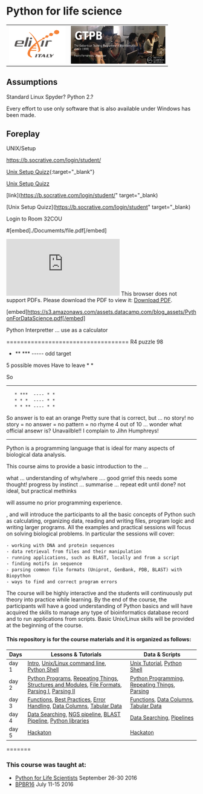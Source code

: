 # Python for life science

<table style="width:100%">
  <tr>
    <td><img src="./Images/elixir_ita_logo.png" alt="yay" height="100" width="150">
    </td>
    <td><img src="./Images/GTPB2015logo.png" alt="yay" height="100" width="250">
    </td>
  <tr/>
</table>

## Assumptions

Standard  Linux
Spyder?
Python 2.?

Every effort to use only software that is also available under Windows has been made.

## Foreplay

UNIX/Setup

https://b.socrative.com/login/student/

[Unix Setup Quizz](https://b.socrative.com/login/student){:target="_blank"}

<a href="https://b.socrative.com/login/student/" target="_blank">Unix Setup Quizz</a>

[link](https://b.socrative.com/login/student/" target="_blank)

[Unix Setup Quizz](https://b.socrative.com/login/student" target="_blank)

Login to Room 32COU

#[embed]./Documemts/file.pdf[/embed]


<object data="https://s3.amazonaws.com/assets.datacamp.com/blog_assets/PythonForDataScience.pdf" type="application/pdf" width="700px" height="700px">
    <embed src="https://s3.amazonaws.com/assets.datacamp.com/blog_assets/PythonForDataScience.pdf">
        This browser does not support PDFs. Please download the PDF to view it: <a href="https://s3.amazonaws.com/assets.datacamp.com/blog_assets/PythonForDataScience.pdf">Download PDF</a>.</p>
    </embed

[embed]https://s3.amazonaws.com/assets.datacamp.com/blog_assets/PythonForDataScience.pdf[/embed]

Python Interpretter ... use as a calculator


===================================
R4 puzzle 98

* ** *** ----- odd target

5 possible moves
Have to leave * *

So

* * ***
       * ***  ---- * *
       * * *  ---- * * 
       * * ** ---- * *
So answer is to eat an orange
Pretty sure that is correct, but ... no story!
no story = no answer = no pattern = no rhyme
4 out of 10 ... wonder what official ansewr is?
Unavailble!! I complain to Jihn Humphreys!








**********************************************************
Python is a programming language that is ideal for many aspects of biological data analysis.

This course aims to provide a basic introduction to the  ...

what ... 
understanding of why/where  ....
good grrief this needs some thought!
progress by instinct ... summarise ... repeat edit until done?
not ideal, but practical methinks

will assume no prior programming experience.

, and will introduce the participants to all the basic concepts of Python such as calculating, organizing data, reading and writing files, program logic and writing larger programs. All the examples and practical sessions will focus on solving biological problems. In particular the sessions will cover:

    - working with DNA and protein sequences
    - data retrieval from files and their manipulation
    - running applications, such as BLAST, locally and from a script
    - finding motifs in sequence
    - parsing common file formats (Uniprot, GenBank, PDB, BLAST) with Biopython
    - ways to find and correct program errors

The course will be highly interactive and the students will continuously put theory into practice while learning. By the end of the course, the participants will have a good understanding of Python basics and will have acquired the skills to manage any type of bioinformatics database record and to run applications from scripts. Basic Unix/Linux skills will be provided at the beginning of the course.



#### This repository is for the course materials and it is organized as follows:



Days |Lessons \& Tutorials | Data \& Scripts |
------------ | ------------- | ------------- |
day 1 | [Intro](day1/intro.md), [Unix/Linux command line](day1/1-Unix/Unix-Theory-BPBR16.md), [Python Shell](day1/2-Pythonshell/pythonshell.md) |[Unix Tutorial](day1/1-Unix/unix_tutorial.zip), [Python Shell](day1/2-Pythonshell/d1_pyshell_data_scripts) |
day 2 |[Python Programs](day2/1-PythonPrograms/PythonPrograms.md), [Repeating Things](day2/2-RepeatingThings/RepeatingThings.md), [Structures and Modules](day2/1-PythonPrograms/PythonStructureModulesImport.md), [File Formats](day2/3-Parsing/FileFormats.md),  [Parsing I](day2/3-Parsing/Parsing-Theory-I.md), [Parsing II](day2/3-Parsing/Parsing-Theory-II.md)   | [Python Programming](day2/1-PythonPrograms/d2_programing_data_scripts), [Repeating Things](day2/2-RepeatingThings/d2_repeating_data_scripts), [Parsing](day2/3-Parsing/d2_parsing_data_script) |
day 3 |[Functions](day3/1-Functions/functions.md),  [Best Practices](day3/2-Debugging/BestPracticesInProgramming.md), [Error Handling](day3/2-Debugging/ErrorHandling.md),  [Data Columns](day3/3-DataColumns/DataColumns.md), [Tabular Data](day3/4-TabularData/TabularData.md) | [Functions](day3/1-Functions/d3_functions_data_scripts), [Data Columns](day3/3-DataColumns/d3_datacolumns_data_scripts), [Tabular Data](day3/4-TabularData/d3_tabulardata_data_scripts)   |
day 4 |[Data Searching](day4/1-DataSearching/DataSearching.md), [NGS pipeline](day4/2-Pipelines/NGS_pipeline.md), [BLAST Pipeline](day4/2-Pipelines/Running-BLAST_sys.argv.md), [Python libraries](day4/3-PythonLibraries/tasks.md) |[Data Searching](day4/1-DataSearching/d4_datasearching_data_scripts), [Pipelines](day4/2-Pipelines/d4_pipelines_data_script)  |
day 5 |[Hackaton](day5/Hackathon/HACKATHON_TASKS.md) | [Hackaton](day5/Hackathon/hackathon_data_scripts)



=======


### This course was taught at:
-  [Python for Life Scientists](http://bioinformaticstraining.pythonanywhere.com/course/11/) September 26-30 2016 </br>
-   [BPBR16](http://gtpb.igc.gulbenkian.pt/bicourses/BPBR16/) July 11-15 2016<br/>
